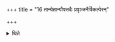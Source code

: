 +++
title = "16 तान्येतान्यौपसदैः प्रवृञ्जनैर्विकल्पेरन्"

+++

<details><summary>थिते</summary>

तान्येतान्यौपसदैः प्रवृञ्जनैर्विकल्पेरन् १६
</details>
